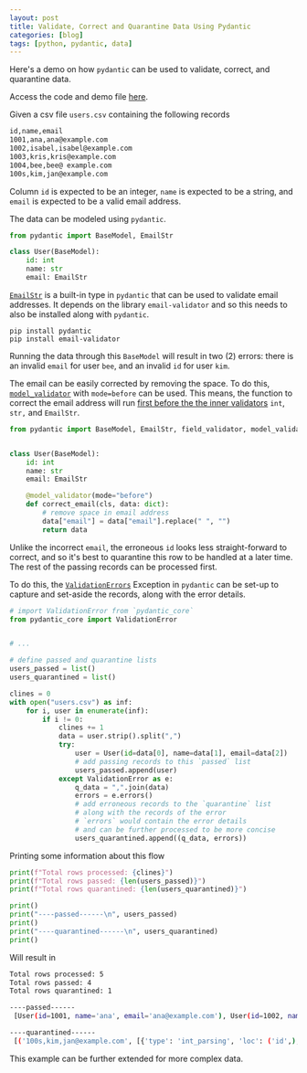 ```yaml
---
layout: post
title: Validate, Correct and Quarantine Data Using Pydantic
categories: [blog]
tags: [python, pydantic, data]
---
```



Here's a demo on how `pydantic` can be used to validate, correct, and quarantine data.

Access the code and demo file [here](https://github.com/maryletteroa/data_analytics/tree/main/demo/blog/2024-06-29-pydantic-validate-correct-quarantine).

Given a csv file `users.csv` containing the following records
```txt
id,name,email
1001,ana,ana@example.com
1002,isabel,isabel@example.com
1003,kris,kris@example.com
1004,bee,bee@ example.com
100s,kim,jan@example.com
```
Column `id` is expected to be an integer, `name` is expected to be a string, and `email` is expected to be a valid email address.

The data can be modeled using `pydantic`.

```python
from pydantic import BaseModel, EmailStr

class User(BaseModel):
    id: int
    name: str
    email: EmailStr
```

[`EmailStr`](https://docs.pydantic.dev/2.3/usage/types/string_types/) is a built-in type in `pydantic` that can be used to validate email addresses. It depends on the library `email-validator` and so this needs to also be installed along with `pydantic`.

```
pip install pydantic
pip install email-validator
```

Running the data through this `BaseModel` will result in two (2) errors: there is an invalid `email` for user `bee`, and an invalid `id` for user `kim`.

The email can be easily corrected by removing the space. To do this, [`model_validator`](https://docs.pydantic.dev/2.3/usage/validators/#model-validators) with `mode=before` can be used. This means, the function to correct the email address will run [first before the the inner validators](https://docs.pydantic.dev/2.3/usage/dataclasses/#initialization-hooks) `int`, `str,` and `EmailStr`.


```python
from pydantic import BaseModel, EmailStr, field_validator, model_validator


class User(BaseModel):
    id: int
    name: str
    email: EmailStr

    @model_validator(mode="before")
    def correct_email(cls, data: dict):
        # remove space in email address
        data["email"] = data["email"].replace(" ", "")
        return data
```

Unlike the incorrect `email`, the erroneous `id` looks less straight-forward to correct, and so it's best to quarantine this row to be handled at a later time. The rest of the passing records can be processed first. 

To do this, the [`ValidationErrors`](https://docs.pydantic.dev/2.3/errors/validation_errors/) Exception in `pydantic` can be set-up to capture and set-aside the records, along with the error details.


```python
# import ValidationError from `pydantic_core`
from pydantic_core import ValidationError


# ...

# define passed and quarantine lists
users_passed = list()
users_quarantined = list()

clines = 0
with open("users.csv") as inf:
    for i, user in enumerate(inf):
        if i != 0:
            clines += 1
            data = user.strip().split(",")
            try:
                user = User(id=data[0], name=data[1], email=data[2])
                # add passing records to this `passed` list
                users_passed.append(user)
            except ValidationError as e:
                q_data = ",".join(data)
                errors = e.errors()
                # add erroneous records to the `quarantine` list
                # along with the records of the error
                # `errors` would contain the error details
                # and can be further processed to be more concise
                users_quarantined.append((q_data, errors))
```

Printing some information about this flow

```python
print(f"Total rows processed: {clines}")
print(f"Total rows passed: {len(users_passed)}")
print(f"Total rows quarantined: {len(users_quarantined)}")

print()
print("----passed------\n", users_passed)
print()
print("----quarantined------\n", users_quarantined)
print()
```


Will result in

```bash
Total rows processed: 5
Total rows passed: 4     
Total rows quarantined: 1

----passed------
 [User(id=1001, name='ana', email='ana@example.com'), User(id=1002, name='isabel', email='isabel@example.com'), User(id=1003, name='kris', email='kris@example.com'), User(id=1004, name='bee', email='bee@example.com')]

----quarantined------
 [('100s,kim,jan@example.com', [{'type': 'int_parsing', 'loc': ('id',), 'msg': 'Input should be a valid integer, unable to parse string as an integer', 'input': '100s', 'url': 'https://errors.pydantic.dev/2.7/v/int_parsing'}])]
```

This example can be further extended for more complex data.